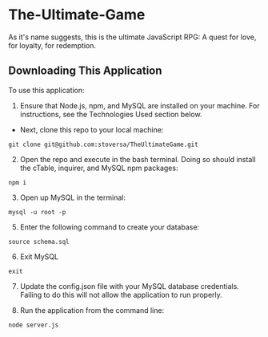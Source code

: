 # The-Ultimate-Game
As it's name suggests, this is the ultimate JavaScript RPG: A quest for love, for loyalty, for redemption. 

## Downloading This Application
To use this application:

1. Ensure that Node.js, npm, and MySQL are installed on your machine. For instructions, see the Technologies Used section below.
- Next, clone this repo to your local machine:
```
git clone git@github.com:stoversa/TheUltimateGame.git
```
2. Open the repo and execute in the bash terminal. Doing so should install the cTable, inquirer, and MySQL npm packages:
```
npm i
```

3. Open up MySQL in the terminal:
```
mysql -u root -p
```

5. Enter the following command to create your database:
```
source schema.sql
```

6. Exit MySQL
```
exit
```

7. Update the config.json file with your MySQL database credentials. Failing to do this will not allow the application to run properly.

8. Run the application from the command line:
```
node server.js
```